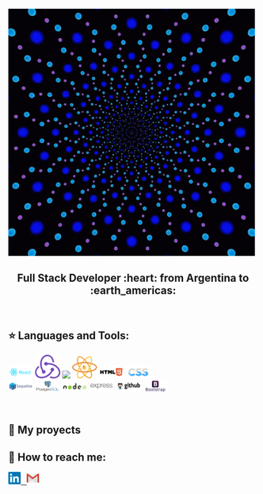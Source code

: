![Hi, I'm Lina](https://github.com/linamikaela21/linamikaela21/blob/main/git.gif)

<h2 align="center">
Full Stack Developer :heart: from Argentina to :earth_americas:
</h2>

&nbsp;&nbsp;

## :star: Languages and Tools:

<p>
  <code><img width="10%" src="https://github.com/linamikaela21/linamikaela21/blob/main/reactjs.svg"></code>
  <code><img width="10%" src="https://github.com/linamikaela21/linamikaela21/blob/main/redux.svg"></code>
  <code><img width="10%" src="https://github.com/WanCirone/wancirone/blob/main/logos/javascript-1.svg"></code>
  <code><img width="10%" src="https://github.com/linamikaela21/linamikaela21/blob/main/react-native.svg"></code>
  <code><img width="10%" src="https://github.com/linamikaela21/linamikaela21/blob/main/html.svg"></code>
  <code><img width="10%" src="https://github.com/linamikaela21/linamikaela21/blob/main/css.svg"></code>
  <br />
  <code><img width="10%" src="https://github.com/linamikaela21/linamikaela21/blob/main/sequelizejs.svg"></code>
  <code><img width="10%" src="https://github.com/linamikaela21/linamikaela21/blob/main/postgresql.svg"></code>
  <code><img width="10%" src="https://github.com/linamikaela21/linamikaela21/blob/main/nodejs.svg"></code>
  <code><img width="10%" src="https://github.com/linamikaela21/linamikaela21/blob/main/express.svg"></code>
  <code><img width="10%" src="https://github.com/linamikaela21/linamikaela21/blob/main/github.svg"></code>
  <code><img width="10%" src="https://github.com/linamikaela21/linamikaela21/blob/main/bootstrap.svg"></code>
  <br />
</p>

&nbsp;

## :pushpin: My proyects


## :paperclip: How to reach me:
<span >
<a href="https://www.linkedin.com/in/lina-mikaela-gutierrez-arribas/" ><img width="5%" src="https://github.com/linamikaela21/linamikaela21/blob/main/linkedin.svg"> &nbsp;
<a href="mailto:mikaelagutierrezarribas@gmail.com" ><img width="5%" src="https://github.com/linamikaela21/linamikaela21/blob/main/gmail.svg">
</span>

